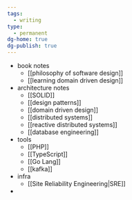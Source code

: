 ```yaml
---
tags:
  - writing
type:
  - permanent
dg-home: true
dg-publish: true
---
```

- book notes
	- [[philosophy of software design]]
	- [[learning domain driven design]]
- architecture notes 
	- [[SOLID]]
	- [[design patterns]]
	- [[domain driven design]]
	- [[distributed systems]]
	- [[reactive distributed systems]]
	- [[database engineering]]
- tools
	- [[PHP]]
	- [[TypeScript]]
	- [[Go Lang]]
	- [[kafka]]
- infra
	- [[Site Reliability Engineering|SRE]]
- 